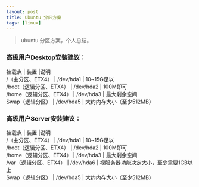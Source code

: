 ```yaml
---
layout: post
title: Ubuntu 分区方案
tags: [linux]
---
```


> ubuntu 分区方案，个人总结。


### 高级用户Desktop安装建议： 
 
挂载点 | 装置 |说明  
/（主分区、ETX4）  |  /dev/hda1 | 10~15G足以  
/boot（逻辑分区、ETX4）  |  /dev/hda2 | 100M即可  
/home（逻辑分区、ETX4）  |  /dev/hda3 | 最大剩余空间  
Swap（逻辑分区）  |  /dev/hda5 | 大约内存大小（至少512MB）  


### 高级用户Server安装建议：  

挂载点 | 装置 |说明  
/（主分区、ETX4）  |  /dev/hda1 | 10~15G足以  
/boot（逻辑分区、ETX4）  |  /dev/hda2 | 100M即可  
/home（逻辑分区、ETX4）  |  /dev/hda3 | 最大剩余空间  
/var（逻辑分区、ETX4）  |  /dev/hda6 | 视服务器功能决定大小，至少需要1GB以上  
Swap（逻辑分区）  |  /dev/hda5 | 大约内存大小（至少512MB）  



